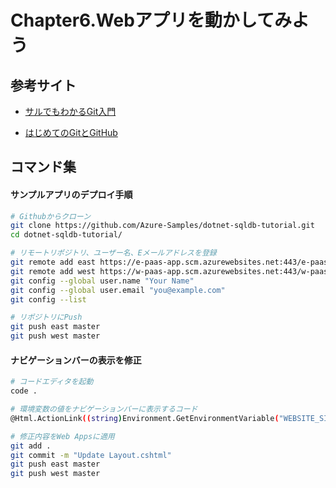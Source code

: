 # Chapter6.Webアプリを動かしてみよう

## 参考サイト

- [サルでもわかるGit入門](https://backlog.com/ja/git-tutorial/)

- [はじめてのGitとGitHub](https://www.udemy.com/course/intro_git/)

## コマンド集

#### サンプルアプリのデプロイ手順
```bash
# Githubからクローン
git clone https://github.com/Azure-Samples/dotnet-sqldb-tutorial.git
cd dotnet-sqldb-tutorial/

# リモートリポジトリ、ユーザー名、Eメールアドレスを登録
git remote add east https://e-paas-app.scm.azurewebsites.net:443/e-paas-app.git
git remote add west https://w-paas-app.scm.azurewebsites.net:443/w-paas-app.git
git config --global user.name "Your Name"
git config --global user.email "you@example.com"
git config --list

# リポジトリにPush
git push east master
git push west master
```

#### ナビゲーションバーの表示を修正
```bash
# コードエディタを起動
code .

# 環境変数の値をナビゲーションバーに表示するコード
@Html.ActionLink((string)Environment.GetEnvironmentVariable("WEBSITE_SITE_NAME"), "Index", new { controller = "Todos" }, new { @class = "navbar-brand" })

# 修正内容をWeb Appsに適用
git add .
git commit -m "Update Layout.cshtml"
git push east master
git push west master

```
